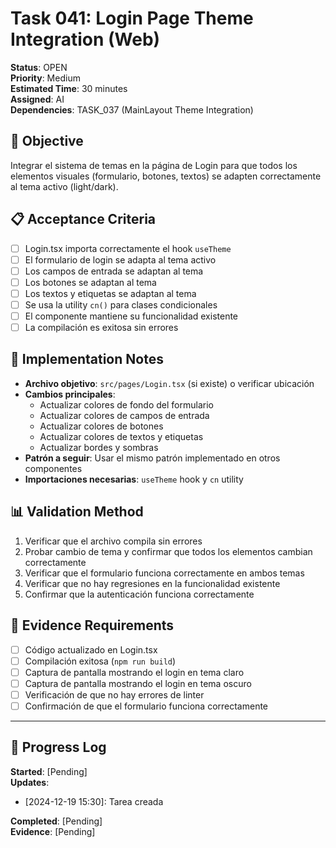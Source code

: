 # Task 041: Login Page Theme Integration (Web)

**Status**: OPEN  
**Priority**: Medium  
**Estimated Time**: 30 minutes  
**Assigned**: AI  
**Dependencies**: TASK_037 (MainLayout Theme Integration)

## 🎯 Objective
Integrar el sistema de temas en la página de Login para que todos los elementos visuales (formulario, botones, textos) se adapten correctamente al tema activo (light/dark).

## 📋 Acceptance Criteria
- [ ] Login.tsx importa correctamente el hook `useTheme`
- [ ] El formulario de login se adapta al tema activo
- [ ] Los campos de entrada se adaptan al tema
- [ ] Los botones se adaptan al tema
- [ ] Los textos y etiquetas se adaptan al tema
- [ ] Se usa la utility `cn()` para clases condicionales
- [ ] El componente mantiene su funcionalidad existente
- [ ] La compilación es exitosa sin errores

## 🔧 Implementation Notes
- **Archivo objetivo**: `src/pages/Login.tsx` (si existe) o verificar ubicación
- **Cambios principales**:
  - Actualizar colores de fondo del formulario
  - Actualizar colores de campos de entrada
  - Actualizar colores de botones
  - Actualizar colores de textos y etiquetas
  - Actualizar bordes y sombras
- **Patrón a seguir**: Usar el mismo patrón implementado en otros componentes
- **Importaciones necesarias**: `useTheme` hook y `cn` utility

## 📊 Validation Method
1. Verificar que el archivo compila sin errores
2. Probar cambio de tema y confirmar que todos los elementos cambian correctamente
3. Verificar que el formulario funciona correctamente en ambos temas
4. Verificar que no hay regresiones en la funcionalidad existente
5. Confirmar que la autenticación funciona correctamente

## 📁 Evidence Requirements
- [ ] Código actualizado en Login.tsx
- [ ] Compilación exitosa (`npm run build`)
- [ ] Captura de pantalla mostrando el login en tema claro
- [ ] Captura de pantalla mostrando el login en tema oscuro
- [ ] Verificación de que no hay errores de linter
- [ ] Confirmación de que el formulario funciona correctamente

---

## 📝 Progress Log
**Started**: [Pending]  
**Updates**: 
- [2024-12-19 15:30]: Tarea creada

**Completed**: [Pending]  
**Evidence**: [Pending]
